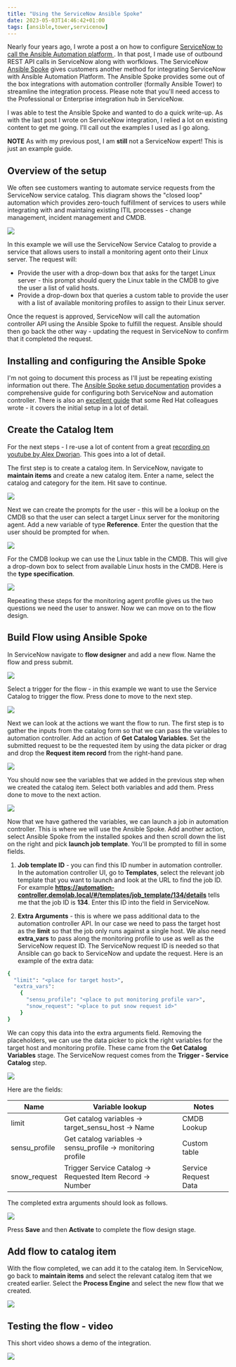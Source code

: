 ```yaml
---
title: "Using the ServiceNow Ansible Spoke"
date: 2023-05-03T14:46:42+01:00
tags: [ansible,tower,servicenow]
---
```


Nearly four years ago, I wrote a post a on how to configure [ServiceNow to call the Ansible Automation platform ](https://cloudautomation.pharriso.co.uk/post/snow-call-tower/). In that post, I made use of outbound REST API calls in ServiceNow along with worfklows. The ServiceNow [Ansible Spoke](https://docs.servicenow.com/bundle/utah-integrate-applications/page/administer/integrationhub-store-spokes/concept/ansible-spoke.html) gives customers another method for integrating ServiceNow with Ansible Automation Platform. The Ansible Spoke provides some out of the box integrations with automation controller (formally Ansible Tower) to streamline the integration process. Please note that you'll need access to the Professional or Enterprise integration hub in ServiceNow.

I was able to test the Ansible Spoke and wanted to do a quick write-up. As with the last post I wrote on ServiceNow integration, I relied a lot on existing content to get me going. I'll call out the examples I used as I go along.

**NOTE** As with my previous post, I am **still** not a ServiceNow expert! This is just an example guide.

## Overview of the setup

We often see customers wanting to automate service requests from the ServiceNow service catalog. This diagram shows the "closed loop" automation which provides zero-touch fulfillment of services to users while integrating with and maintaing existing ITIL processes - change management, incident management and CMDB.

![](/images/ansible_spoke_overview.png)

In this example we will use the ServiceNow Service Catalog to provide a service that allows users to install a monitoring agent onto their Linux server. The request will:

* Provide the user with a drop-down box that asks for the target Linux server - this prompt should query the Linux table in the CMDB to give the user a list of valid hosts.
* Provide a drop-down box that queries a custom table to provide the user with a list of available monitoring profiles to assign to their Linux server.

Once the request is approved, ServiceNow will call the automation controller API using the Ansible Spoke to fulfill the request. Ansible should then go back the other way - updating the request in ServiceNow to confirm that it completed the request.

## Installing and configuring the Ansible Spoke

I'm not going to document this process as I'll just be repeating existing information out there. The [Ansible Spoke setup documentation](https://docs.servicenow.com/bundle/utah-integrate-applications/page/administer/integrationhub-store-spokes/task/setup-ansible.html) provides a comprehensive guide for configuring both ServiceNow and automation controller. There is also an [excellent guide](https://github.com/RedHatEcosystem/ServiceNow) that some Red Hat colleagues wrote - it covers the initial setup in a lot of detail.

## Create the Catalog Item

For the next steps - I re-use a lot of content from a great [recording on youtube by Alex Dworjan](https://www.youtube.com/watch?v=DmPXiRHjgRY). This goes into a lot of detail.

The first step is to create a catalog item. In ServiceNow, navigate to **maintain items** and create a new catalog item. Enter a name, select the catalog and category for the item. Hit save to continue.

![](/images/ansible_spoke_create_catalog_item.png)

Next we can create the prompts for the user - this will be a lookup on the CMDB so that the user can select a target Linux server for the monitoring agent. Add a new variable of type **Reference**. Enter the question that the user should be prompted for when.

![](/images/ansible_spoke_target_variable.png)

For the CMDB lookup we can use the Linux table in the CMDB. This will give a drop-down box to select from available Linux hosts in the CMDB. Here is the **type specification**.

![](/images/ansible_spoke_target_lookup.png)

Repeating these steps for the monitoring agent profile gives us the two questions we need the user to answer. Now we can move on to the flow design.

## Build Flow using Ansible Spoke

In ServiceNow navigate to **flow designer** and add a new flow. Name the flow and press submit.

![](/images/ansible_spoke_create_flow.png)

Select a trigger for the flow - in this example we want to use the Service Catalog to trigger the flow. Press done to move to the next step.

![](/images/ansible_spoke_flow_trigger.png)

Next we can look at the actions we want the flow to run. The first step is to gather the inputs from the catalog form so that we can pass the variables to automation controller. Add an action of **Get Catalog Variables**. Set the submitted request to be the requested item by using the data picker or drag and drop the **Request item record** from the right-hand pane.

![](/images/ansible_spoke_flow_get_vars.png)

You should now see the variables that we added in the previous step when we created the catalog item. Select both variables and add them. Press done to move to the next action.

![](/images/ansible_spoke_flow_select_vars.png)

Now that we have gathered the variables, we can launch a job in automation controller. This is where we will use the Ansible Spoke. Add another action, select Ansible Spoke from the installed spokes and then scroll down the list on the right and pick **launch job template**. You'll be prompted to fill in some fields. 

1. **Job template ID** - you can find this ID number in automation controller. In the automation controller UI, go to **Templates**, select the relevant job template that you want to launch and look at the URL to find the job ID. For example **https://automation-controller.demolab.local/#/templates/job_template/134/details** tells me that the job ID is **134**. Enter this ID into the field in ServiceNow.

2. **Extra Arguments** - this is where we pass additional data to the automation controller API. In our case we need to pass the target host as the **limit** so that the job only runs against a single host. We also need **extra_vars** to pass along the monitoring profile to use as well as the ServiceNow request ID. The ServiceNow request ID is needed so that Ansible can go back to ServiceNow and update the request. Here is an example of the extra data:

```bash
{
  "limit": "<place for target host>",
  "extra_vars":
    {
      "sensu_profile": "<place to put monitoring profile var>",
      "snow_request": "<place to put snow request id>"
    }
}
```

We can copy this data into the extra arguments field. Removing the placeholders, we can use the data picker to pick the right variables for the target host and monitoring profile. These came from the **Get Catalog Variables** stage. The ServiceNow request comes from the **Trigger - Service Catalog** step. 

![](/images/ansible_spoke_flow_extra_vars1.png)

Here are the fields:

| Name                      | Variable lookup       | Notes                 |
|---------------------------|-----------------------|-----------------------|
| limit                     | Get catalog variables -> target_sensu_host -> Name | CMDB Lookup |
| sensu_profile             | Get catalog variables -> sensu_profile -> monitoring profile | Custom table |
| snow_request              | Trigger Service Catalog -> Requested Item Record -> Number | Service Request Data |


The completed extra arguments should look as follows.

![](/images/ansible_spoke_flow_extra_vars2.png)

Press **Save** and then **Activate** to complete the flow design stage.

## Add flow to catalog item

With the flow completed, we can add it to the catalog item. In ServiceNow, go back to **maintain items** and select the relevant catalog item that we created earlier. Select the **Process Engine** and select the new flow that we created.

![](/images/ansible_spoke_catalog_engine.png)

## Testing the flow - video

This short video shows a demo of the integration.

[![](/images/ansible_spoke_video.png)](http://www.youtube.com/watch?v=4z9S8LAndWw)
